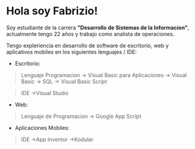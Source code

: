 # Hola soy Fabrizio!

Soy estudiante de la carrera **"Desarrollo de Sistemas de la Informacion"**, actualmente tengo 22 años y trabajo como analista de operaciones.

Tengo expleriencia en desarrollo de software de escritorio, web y aplicativos mobiles en los siguientes lenguajes / IDE:

- Escritorio:
> Lenguaje Programacion
-> Visual Basic para Aplicaciones
-> Visual Basic
-> SQL
-> Visual Basic Script

> IDE
->Visual Studio

- Web:
>Lenguaje de Programacion
-> Google App Script

- Aplicaciones Mobiles:
> IDE
->App Inventor
->Kodular
